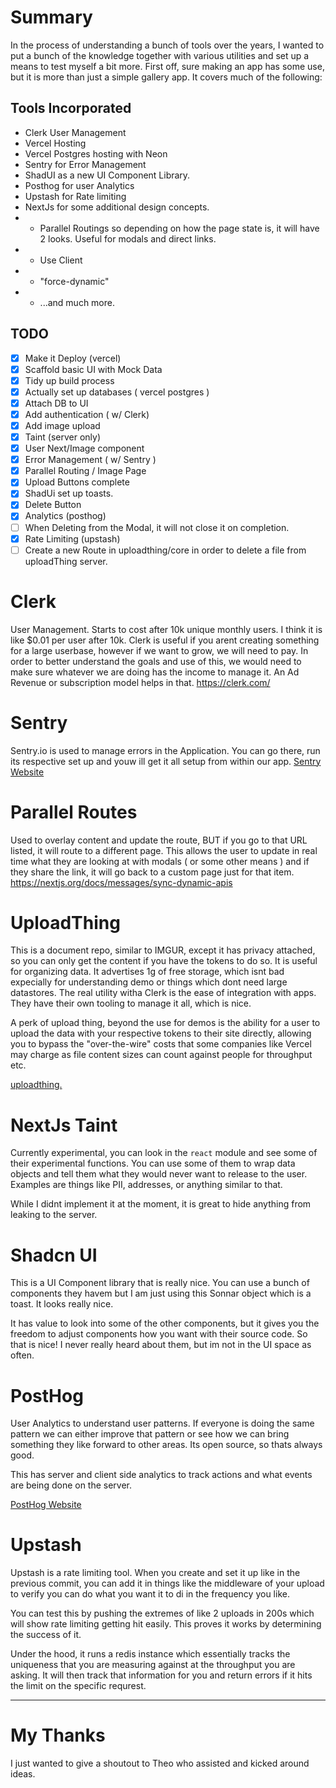 # Summary
In the process of understanding a bunch of tools over the years, I wanted to put a bunch of the knowledge together with various utilities and set up a means to test myself a bit more.  First off, sure making an app has some use, but it is more than just a simple gallery app.  It covers much of the following:

## Tools Incorporated
- Clerk User Management
- Vercel Hosting
- Vercel Postgres hosting with Neon
- Sentry for Error Management
- ShadUI as a new UI Component Library.
- Posthog for user Analytics
- Upstash for Rate limiting
- NextJs for some additional design concepts.
- - Parallel Routings so depending on how the page state is, it will have 2 looks. Useful for modals and direct links.
- - Use Client
- - "force-dynamic"
- - ...and much more.

## TODO

- [x] Make it Deploy (vercel)
- [x] Scaffold basic UI with Mock Data
- [x] Tidy up build process
- [x] Actually set up databases ( vercel postgres )
- [x] Attach DB to UI
- [x] Add authentication ( w/ Clerk)
- [x] Add image upload
- [x] Taint (server only)
- [x] User Next/Image component
- [x] Error Management ( w/ Sentry )
- [x] Parallel Routing / Image Page
- [x] Upload Buttons complete
- [x] ShadUi set up toasts.
- [x] Delete Button
- [x] Analytics (posthog)
- [ ] When Deleting from the Modal, it will not close it on completion.
- [x] Rate Limiting (upstash)
- [ ] Create a new Route in uploadthing/core in order to delete a file from uploadThing server.

# Clerk
User Management. Starts to cost after 10k unique monthly users.  I think it is like $0.01 per user after 10k.   Clerk is useful if you arent creating something for a large userbase, however if we want to grow, we will need to pay.   In order to better understand the goals and use of this, we would need to make sure whatever we are doing has the income to manage it.  An Ad Revenue or subscription model helps in that.
https://clerk.com/

# Sentry
Sentry.io is used to manage errors in the Application.  You can go there, run its respective set up and youw ill get it all setup from within our app.
[Sentry Website](https://sentry.io)

# Parallel Routes
Used to overlay content and update the route, BUT if you go to that URL listed, it will route to a different page.  This allows the user to update in real time what they are looking at with modals ( or some other means ) and if they share the link, it will go back to a custom page just for that item.
https://nextjs.org/docs/messages/sync-dynamic-apis

# UploadThing
This is a document repo, similar to IMGUR, except it has privacy attached, so you can only get the content if you have the tokens to do so.  It is useful for organizing data. It advertises 1g of free storage, which isnt bad expecially for understanding demo or things which dont need large datastores.  The real utility witha Clerk is the ease of integration with apps.  They have their own tooling to manage it all, which is nice.  

A perk of upload thing, beyond the use for demos is the ability for a user to upload the data with your respective tokens to their site directly, allowing you to bypass the "over-the-wire" costs that some companies like Vercel may charge as file content sizes can count against people for throughput etc.

[uploadthing.](https://docs.uploadthing.com/)

# NextJs Taint
Currently experimental, you can look in the `react` module and see some of their experimental functions.   You can use some of them to wrap data objects and tell them what they would never want to release to the user.   Examples are things like PII, addresses, or anything similar to that.

While I didnt implement it at the moment, it is great to hide anything from leaking to the server.

# Shadcn UI
This is a UI Component library that is really nice.  You can use a bunch of components they havem but I am just using this Sonnar object which is a toast.  It looks really nice.

It has value to look into some of the other components, but it gives you the freedom to adjust components how you want with their source code.  So that is nice!  I never really heard about them, but im not in the UI space as often.

# PostHog
User Analytics to understand user patterns.  If everyone is doing the same pattern we can either improve that pattern or see how we can bring something they like forward to other areas.  Its open source, so thats always good.

This has server and client side analytics to track actions and what events are being done on the server.

[PostHog Website](https://posthod.com)

# Upstash
Upstash is a rate limiting tool. When you create and set it up like in the previous commit, you can add it in things like the middleware of your upload to verify you can do what you want it to di in the frequency you like.

You can test this by pushing the extremes of like 2 uploads in 200s which will show rate limiting getting hit easily. This proves it works by determining the success of it.

Under the hood, it runs a redis instance which essentially tracks the uniqueness that you are measuring against at the throughput you are asking.   It will then track that information for you and return errors if it hits the limit on the specific requrest.

-------

# My Thanks
I just wanted to give a shoutout to Theo who assisted and kicked around ideas.
